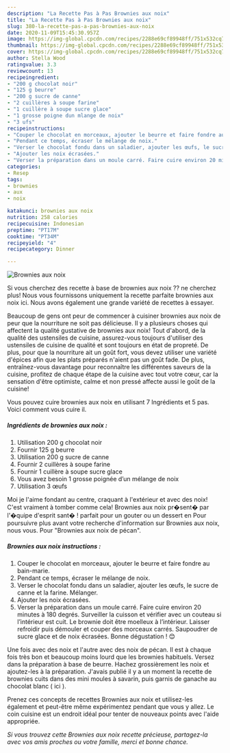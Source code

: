 ```yaml
---
description: "La Recette Pas à Pas Brownies aux noix"
title: "La Recette Pas à Pas Brownies aux noix"
slug: 380-la-recette-pas-a-pas-brownies-aux-noix
date: 2020-11-09T15:45:30.957Z
image: https://img-global.cpcdn.com/recipes/2288e69cf89948ff/751x532cq70/brownies-aux-noix-photo-principale-de-la-recette.jpg
thumbnail: https://img-global.cpcdn.com/recipes/2288e69cf89948ff/751x532cq70/brownies-aux-noix-photo-principale-de-la-recette.jpg
cover: https://img-global.cpcdn.com/recipes/2288e69cf89948ff/751x532cq70/brownies-aux-noix-photo-principale-de-la-recette.jpg
author: Stella Wood
ratingvalue: 3.3
reviewcount: 13
recipeingredient:
- "200 g chocolat noir"
- "125 g beurre"
- "200 g sucre de canne"
- "2 cuillères à soupe farine"
- "1 cuillère à soupe sucre glace"
- "1 grosse poigne dun mlange de noix"
- "3 ufs"
recipeinstructions:
- "Couper le chocolat en morceaux, ajouter le beurre et faire fondre au bain-marie."
- "Pendant ce temps, écraser le mélange de noix."
- "Verser le chocolat fondu dans un saladier, ajouter les œufs, le sucre de canne et la farine. Mélanger."
- "Ajouter les noix écrasées."
- "Verser la préparation dans un moule carré. Faire cuire environ 20 minutes à 180 degrés. Surveiller la cuisson et vérifier avec un couteau si l’intérieur est cuit. Le brownie doit être moelleux à l’intérieur. Laisser refroidir puis démouler et couper des morceaux carrés. Saupoudrer de sucre glace et de noix écrasées. Bonne dégustation ! 😊"
categories:
- Resep
tags:
- brownies
- aux
- noix

katakunci: brownies aux noix 
nutrition: 258 calories
recipecuisine: Indonesian
preptime: "PT17M"
cooktime: "PT34M"
recipeyield: "4"
recipecategory: Dinner

---
```



![Brownies aux noix](https://img-global.cpcdn.com/recipes/2288e69cf89948ff/751x532cq70/brownies-aux-noix-photo-principale-de-la-recette.jpg)

Si vous cherchez des recette à base de brownies aux noix ?? ne cherchez plus! Nous vous fournissons uniquement la recette parfaite brownies aux noix ici. Nous avons également une grande variété de recettes à essayer.

Beaucoup de gens ont peur de commencer à cuisiner brownies aux noix de peur que la nourriture ne soit pas délicieuse. Il y a plusieurs choses qui affectent la qualité gustative de brownies aux noix! Tout d'abord, de la qualité des ustensiles de cuisine, assurez-vous toujours d'utiliser des ustensiles de cuisine de qualité et sont toujours en état de propreté. De plus, pour que la nourriture ait un goût fort, vous devez utiliser une variété d'épices afin que les plats préparés n'aient pas un goût fade. De plus, entraînez-vous davantage pour reconnaître les différentes saveurs de la cuisine, profitez de chaque étape de la cuisine avec tout votre cœur, car la sensation d'être optimiste, calme et non pressé affecte aussi le goût de la cuisine!

<!--inarticleads1-->

Vous pouvez cuire brownies aux noix en utilisant 7 Ingrédients et 5 pas. Voici comment vous cuire il.

##### Ingrédients de brownies aux noix :

1. Utilisation 200 g chocolat noir
1. Fournir 125 g beurre
1. Utilisation 200 g sucre de canne
1. Fournir 2 cuillères à soupe farine
1. Fournir 1 cuillère à soupe sucre glace
1. Vous avez besoin 1 grosse poignée d’un mélange de noix
1. Utilisation 3 œufs


Moi je l&#39;aime fondant au centre, craquant à l&#39;extérieur et avec des noix! C&#39;est vraiment à tomber comme cela! Brownies aux noix pr�sent� par l&#39;�quipe d&#39;esprit sant� ! parfait pour un gouter ou un dessert en Pour poursuivre plus avant votre recherche d&#39;information sur Brownies aux noix, nous vous. Pour &#34;Brownies aux noix de pécan&#34;. 

<!--inarticleads2-->

##### Brownies aux noix instructions :

1. Couper le chocolat en morceaux, ajouter le beurre et faire fondre au bain-marie.
1. Pendant ce temps, écraser le mélange de noix.
1. Verser le chocolat fondu dans un saladier, ajouter les œufs, le sucre de canne et la farine. Mélanger.
1. Ajouter les noix écrasées.
1. Verser la préparation dans un moule carré. Faire cuire environ 20 minutes à 180 degrés. Surveiller la cuisson et vérifier avec un couteau si l’intérieur est cuit. Le brownie doit être moelleux à l’intérieur. Laisser refroidir puis démouler et couper des morceaux carrés. Saupoudrer de sucre glace et de noix écrasées. Bonne dégustation ! 😊


Une fois avec des noix et l&#39;autre avec des noix de pécan. Il est à chaque fois très bon et beaucoup moins lourd que les brownies habituels. Versez dans la préparation à base de beurre. Hachez grossièrement les noix et ajoutez-les à la préparation. J&#39;avais publié il y a un moment la recette de brownies cuits dans des mini moules à savarin, puis garnis de ganache au chocolat blanc ( ici ). 

<!--inarticleads1-->

<p>
Prenez ces concepts de recettes Brownies aux noix et utilisez-les également et peut-être même expérimentez pendant que vous y allez. Le coin cuisine est un endroit idéal pour tenter de nouveaux points avec l'aide appropriée.
</p>

<p>
<i>Si vous trouvez cette Brownies aux noix recette précieuse, partagez-la avec vos amis proches ou votre famille, merci et bonne chance.</i>
</p>
